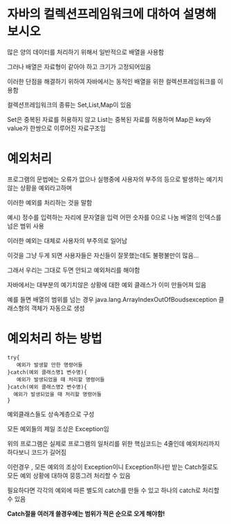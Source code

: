 # 자바의 컬렉션프레임워크에 대하여 설명해보시오

많은 양의 데이터를 처리하기 위해서 일반적으로 배열을 사용함

그러나 배열은 자료형이 같아야 하고 크기가 고정되어있음

이러한 단점을 해결하기 위하여 자바에서는 동적인 배열을 위한 컬렉션프레임워크를 이용함

컬렉션프레임워크의 종류는 Set,List,Map이 있음

Set은 중복된 자료를 허용하지 않고 List는 중복된 자료를 허용하며 Map은 key와 value가 한쌍으로 이루어진 자료구조임

# 예외처리

프로그램의 문법에는 오류가 없으나 실행중에 사용자의 부주의 등으로 발생하는 예기치 않는 상황을 예외라고하며 

이러한 예외를 처리하는 것을 말함

예시) 
정수를 입력하는 자리에 문자열을 입력
어떤 숫자를 0으로 나눔
배열의 인덱스를 넘은 범위 사용

이러한 예외는 대체로 사용자의 부주의로 일어남

이것을 그냥 두게 되면 사용자들은 자신들이 잘못했는데도 불평불만이 많음...

그래서 우리는 그대로 두면 안되고 예외처리를 해야함

자바에서는 대부분의 예기치않은 상황에 대한 예외 클래스가 이미 만들어져 있음 

예를 들면 배열의 범위를 넘는 경우 java.lang.ArrayIndexOutOfBoudsexception 클래스형의 객체가 자동으로 생성

# 예외처리 하는 방법
```
try{
   예외가 발생할 만한 명령어들
}catch(예외 클래스명1 변수명){
   예외가 발생되었을 때 처리할 명령어들
}catch(예외 클래스명2 변수명){
  예외가 발생되었을 때 처리할 명령어들
}
```
예외클래스들도 상속계층으로 구성

모든 예외들의 제일 조상은 Exception임

위의 프로그램은 실제로 프로그램의 일처리를 위한 핵심코드는 4줄인데 예외처리까지 하다보니 코드가 길어짐

이런경우 , 모든 예외의 조상이 Exception이니 Exception하나만 받는 Catch절로도 모든 예외 상황에 대하여 뭉뜽그려 처리할 수 있음 

필요하다면 각각의 예외에 따른 별도의 catch를 만들 수 있고 하나의 catch로 처리할 수 있음

**Catch절을 여러개 쓸경우에는 범위가 적은 순으로 오게 해야함!**
